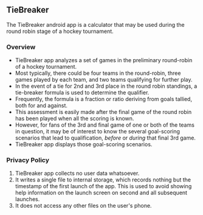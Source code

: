 ## TieBreaker

The TieBreaker android app is a calculator that may be used during the round robin stage of a hockey tournament.
### Overview
- TieBreaker app analyzes a set of games in the preliminary round-robin of a hockey tournament.
- Most typically, there could be four teams in the round-robin, three games played by each team, and two teams qualifying for further play.
- In the event of a tie for 2nd and 3rd place in the round robin standings, a tie-breaker formula is used to determine the qualifier.
- Frequently, the formula is a fraction or ratio deriving from goals tallied, both for and against.
- This assessment is easily made after the final game of the round robin has been played when all the scoring is known.
- However, for fans of the 3rd and final game of one or both of the teams in question, it may be of interest to know the several goal-scoring scenarios that lead to qualification, _before_ or _during_ that final 3rd game.
- TieBreaker app displays those goal-scoring scenarios.

### Privacy Policy
1. TieBreaker app collects no user data whatsoever. 
2. It writes a single file to internal storage, which records nothing but the timestamp of the first launch of the app. This is used to avoid showing help information on the launch screen on second and all subsequent launches.
3. It does not access any other files on the user's phone. 
